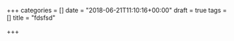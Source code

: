 +++
categories = []
date = "2018-06-21T11:10:16+00:00"
draft = true
tags = []
title = "fdsfsd"

+++
